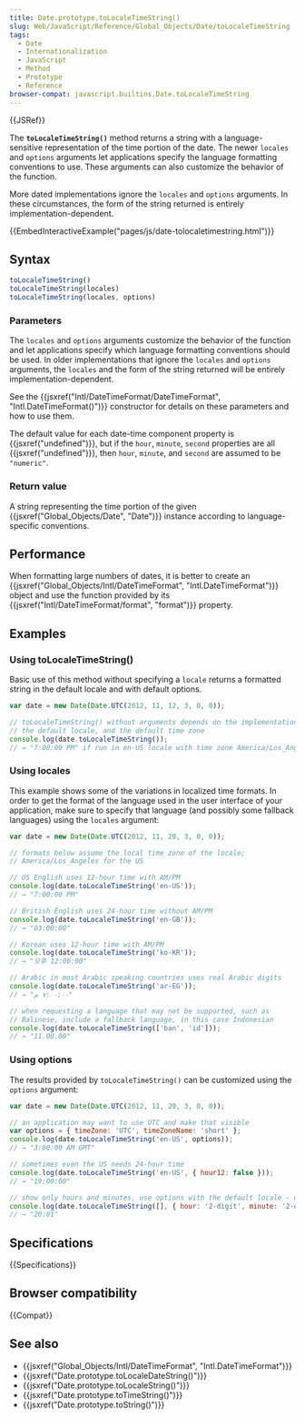```yaml
---
title: Date.prototype.toLocaleTimeString()
slug: Web/JavaScript/Reference/Global_Objects/Date/toLocaleTimeString
tags:
  - Date
  - Internationalization
  - JavaScript
  - Method
  - Prototype
  - Reference
browser-compat: javascript.builtins.Date.toLocaleTimeString
---
```

{{JSRef}}

The **`toLocaleTimeString()`** method returns a string with a
language-sensitive representation of the time portion of the date. The newer
`locales` and `options` arguments let applications specify the
language formatting conventions to use. These arguments can also customize the behavior of the
function.

More dated implementations ignore the `locales` and
`options` arguments. In these circumstances, the form of the string returned is
entirely implementation-dependent.

{{EmbedInteractiveExample("pages/js/date-tolocaletimestring.html")}}

## Syntax

```js
toLocaleTimeString()
toLocaleTimeString(locales)
toLocaleTimeString(locales, options)
```

### Parameters

The `locales` and `options` arguments customize the behavior of
the function and let applications specify which language formatting conventions
should be used. In older implementations that ignore the `locales` and
`options` arguments, the `locales` and the form of the string returned will be
entirely implementation-dependent.

See the {{jsxref("Intl/DateTimeFormat/DateTimeFormat", "Intl.DateTimeFormat()")}}
constructor for details on these parameters and how to use them.

The default value for each date-time component property is {{jsxref("undefined")}}, but
if the `hour`, `minute`, `second` properties are all
{{jsxref("undefined")}}, then `hour`, `minute`, and
`second` are assumed to be `"numeric"`.

### Return value

A string representing the time portion of the given {{jsxref("Global_Objects/Date",
  "Date")}} instance according to language-specific conventions.

## Performance

When formatting large numbers of dates, it is better to create an
{{jsxref("Global_Objects/Intl/DateTimeFormat", "Intl.DateTimeFormat")}} object and use the
function provided by its {{jsxref("Intl/DateTimeFormat/format", "format")}}
property.

## Examples

### Using toLocaleTimeString()

Basic use of this method without specifying a `locale` returns a formatted string in the default locale and
with default options.

```js
var date = new Date(Date.UTC(2012, 11, 12, 3, 0, 0));

// toLocaleTimeString() without arguments depends on the implementation,
// the default locale, and the default time zone
console.log(date.toLocaleTimeString());
// → "7:00:00 PM" if run in en-US locale with time zone America/Los_Angeles
```

### Using locales

This example shows some of the variations in localized time formats. In order to get
the format of the language used in the user interface of your application, make sure to
specify that language (and possibly some fallback languages) using the
`locales` argument:

```js
var date = new Date(Date.UTC(2012, 11, 20, 3, 0, 0));

// formats below assume the local time zone of the locale;
// America/Los_Angeles for the US

// US English uses 12-hour time with AM/PM
console.log(date.toLocaleTimeString('en-US'));
// → "7:00:00 PM"

// British English uses 24-hour time without AM/PM
console.log(date.toLocaleTimeString('en-GB'));
// → "03:00:00"

// Korean uses 12-hour time with AM/PM
console.log(date.toLocaleTimeString('ko-KR'));
// → "오후 12:00:00"

// Arabic in most Arabic speaking countries uses real Arabic digits
console.log(date.toLocaleTimeString('ar-EG'));
// → "٧:٠٠:٠٠ م"

// when requesting a language that may not be supported, such as
// Balinese, include a fallback language, in this case Indonesian
console.log(date.toLocaleTimeString(['ban', 'id']));
// → "11.00.00"
```

### Using options

The results provided by `toLocaleTimeString()` can be customized using the
`options` argument:

```js
var date = new Date(Date.UTC(2012, 11, 20, 3, 0, 0));

// an application may want to use UTC and make that visible
var options = { timeZone: 'UTC', timeZoneName: 'short' };
console.log(date.toLocaleTimeString('en-US', options));
// → "3:00:00 AM GMT"

// sometimes even the US needs 24-hour time
console.log(date.toLocaleTimeString('en-US', { hour12: false }));
// → "19:00:00"

// show only hours and minutes, use options with the default locale - use an empty array
console.log(date.toLocaleTimeString([], { hour: '2-digit', minute: '2-digit' }));
// → "20:01"
```

## Specifications

{{Specifications}}

## Browser compatibility

{{Compat}}

## See also

- {{jsxref("Global_Objects/Intl/DateTimeFormat", "Intl.DateTimeFormat")}}
- {{jsxref("Date.prototype.toLocaleDateString()")}}
- {{jsxref("Date.prototype.toLocaleString()")}}
- {{jsxref("Date.prototype.toTimeString()")}}
- {{jsxref("Date.prototype.toString()")}}
